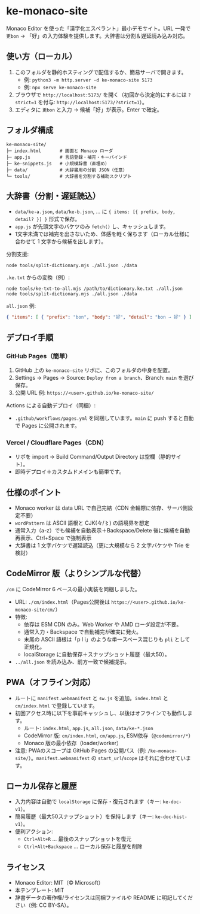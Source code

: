 # ke-monaco-site

Monaco Editor を使った「漢字化エスペラント」最小デモサイト。URL 一発で `更bon` → 「好」の入力体験を提供します。大辞書は分割＆遅延読み込み対応。

## 使い方（ローカル）
1. このフォルダを静的ホスティングで配信するか、簡易サーバで開きます。
   - 例: `python3 -m http.server -d ke-monaco-site 5173`
   - 例: `npx serve ke-monaco-site`
2. ブラウザで `http://localhost:5173/` を開く（初回から決定的にするには `?strict=1` を付与: `http://localhost:5173/?strict=1`）。
3. エディタに `更bon` と入力 → 候補「好」が表示。Enter で確定。

## フォルダ構成
```
ke-monaco-site/
├─ index.html       # 画面と Monaco ローダ
├─ app.js           # 言語登録・補完・キーバインド
├─ ke-snippets.js   # 小規模辞書（直埋め）
├─ data/            # 大辞書用の分割 JSON（任意）
└─ tools/           # 大辞書を分割する補助スクリプト
```

## 大辞書（分割・遅延読込）
- `data/ke-a.json`, `data/ke-b.json`, ... に `{ items: [{ prefix, body, detail? }] }` 形式で保存。
- `app.js` が先頭文字のバケツのみ `fetch()` し、キャッシュします。
- 1文字未満では補完を出さないため、体感を軽く保ちます（ローカル仕様に合わせて 1 文字から候補を出します）。

分割支援:
```
node tools/split-dictionary.mjs ./all.json ./data
```

`.ke.txt` からの変換（例）:
```
node tools/ke-txt-to-all.mjs /path/to/dictionary.ke.txt ./all.json
node tools/split-dictionary.mjs ./all.json ./data
```

`all.json` 例:
```json
{ "items": [ { "prefix": "bon", "body": "好", "detail": "bon → 好" } ] }
```

## デプロイ手順
### GitHub Pages（簡単）
1. GitHub 上の `ke-monaco-site` リポに、このフォルダの中身を配置。
2. Settings → Pages → Source: `Deploy from a branch`、Branch: `main` を選び保存。
3. 公開 URL 例: `https://<user>.github.io/ke-monaco-site/`

Actions による自動デプロイ（同梱）:
- `.github/workflows/pages.yml` を同梱しています。`main` に push すると自動で Pages に公開されます。

### Vercel / Cloudflare Pages（CDN）
- リポを import → Build Command/Output Directory は空欄（静的サイト）。
- 即時デプロイ＋カスタムドメインも簡単です。

## 仕様のポイント
- Monaco worker は data URL で自己完結（CDN 金輪際に依存、サーバ側設定不要）
- `wordPattern` は ASCII 語根と CJK(々/〻) の語境界を想定
- 通常入力（a-z）でも候補を自動表示＋Backspace/Delete 後に候補を自動再表示、Ctrl+Space で強制表示
- 大辞書は 1 文字バケツで遅延読込（更に大規模なら 2 文字バケツや Trie を検討）

## CodeMirror 版（よりシンプルな代替）
`/cm` に CodeMirror 6 ベースの最小実装を同梱しました。

- URL: `./cm/index.html`（Pages公開後は `https://<user>.github.io/ke-monaco-site/cm/`）
- 特徴:
  - 依存は ESM CDN のみ。Web Worker や AMD ローダ設定が不要。
  - 通常入力・Backspace で自動補完が確実に発火。
  - 末尾の ASCII 語根は「p l i」のような単一スペース混じりも `pli` として正規化。
  - localStorage に自動保存＋スナップショット履歴（最大50）。
- `../all.json` を読み込み、前方一致で候補提示。

## PWA（オフライン対応）
- ルートに `manifest.webmanifest` と `sw.js` を追加。`index.html` と `cm/index.html` で登録しています。
- 初回アクセス時に以下を事前キャッシュし、以後はオフラインでも動作します。
  - ルート: `index.html`, `app.js`, `all.json`, `data/ke-*.json`
  - CodeMirror 版: `cm/index.html`, `cm/app.js`, ESM依存（`@codemirror/*`）
  - Monaco 版の最小依存（loader/worker）
- 注意: PWAのスコープは GitHub Pages の公開パス（例: `/ke-monaco-site/`）。`manifest.webmanifest` の `start_url`/`scope` はそれに合わせています。

## ローカル保存と履歴
- 入力内容は自動で `localStorage` に保存・復元されます（キー: `ke-doc-v1`）。
- 簡易履歴（最大50スナップショット）を保持します（キー: `ke-doc-hist-v1`）。
- 便利アクション:
  - `Ctrl+Alt+R` … 最後のスナップショットを復元
  - `Ctrl+Alt+Backspace` … ローカル保存と履歴を削除

## ライセンス
- Monaco Editor: MIT（© Microsoft）
- 本テンプレート: MIT
- 辞書データの著作権/ライセンスは同梱ファイルや README に明記してください（例: CC BY-SA）。
